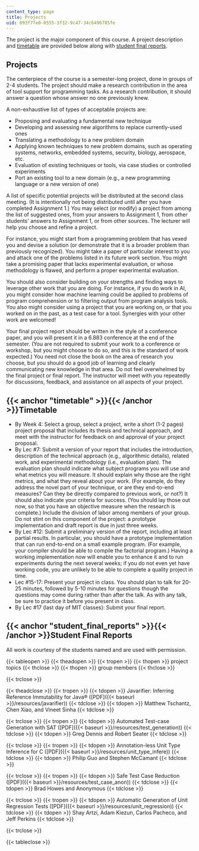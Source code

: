 ```yaml
---
content_type: page
title: Projects
uid: 093f7fe0-0555-3f32-9c47-34c6496785fe
---
```


The project is the major component of this course. A project description and [timetable](#timetable) are provided below along with [student final reports](#student_final_reports).

Projects
--------

The centerpiece of the course is a semester-long project, done in groups of 2-4 students. The project should make a research contribution in the area of tool support for programming tasks. As a research contribution, it should answer a question whose answer no one previously knew.

A non-exhaustive list of types of acceptable projects are:

*   Proposing and evaluating a fundamental new technique
*   Developing and assessing new algorithms to replace currently-used ones
*   Translating a methodology to a new problem domain
*   Applying known techniques to new problem domains, such as operating systems, networks, embedded systems, security, biology, aerospace, etc.
*   Evaluation of existing techniques or tools, via case studies or controlled experiments
*   Port an existing tool to a new domain (e.g., a new programming language or a new version of one)

A list of specific potential projects will be distributed at the second class meeting. (It is intentionally not being distributed until after you have completed Assignment 1.) You may select (or modify) a project from among the list of suggested ones, from your answers to Assignment 1, from other students' answers to Assignment 1, or from other sources. The lecturer will help you choose and refine a project.

For instance, you might start from a programming problem that has vexed you and devise a solution (or demonstrate that it is a broader problem than previously recognized). You might take a paper of particular interest to you and attack one of the problems listed in its future work section. You might take a promising paper that lacks experimental evaluation, or whose methodology is flawed, and perform a proper experimental evaluation.

You should also consider building on your strengths and finding ways to leverage other work that you are doing. For instance, if you do work in AI, you might consider how machine learning could be applied to problems of program comprehension or to filtering output from program analysis tools. You also might consider using a project that you are working on, or that you worked on in the past, as a test case for a tool. Synergies with your other work are welcomed!

Your final project report should be written in the style of a conference paper, and you will present it in a 6.883 conference at the end of the semester. (You are not required to submit your work to a conference or workshop, but you might choose to do so, and this is the standard of work expected.) You need not close the book on the area of research you choose, but you should do a good job of learning and clearly communicating new knowledge in that area. Do not feel overwhelmed by the final project or final report. The instructor will meet with you repeatedly for discussions, feedback, and assistance on all aspects of your project.

{{< anchor "timetable" >}}{{< /anchor >}}Timetable
--------------------------------------------------

*   By Week 4: Select a group, select a project, write a short (1-2 pages) project proposal that includes its thesis and technical approach, and meet with the instructor for feedback on and approval of your project proposal.
*   By Lec #7: Submit a version of your report that includes the introduction, description of the technical approach (e.g., algorithmic details), related work, and experimental methodology (i.e., evaluation plan). The evaluation plan should indicate what subject programs you will use and what metrics you will measure. It should explain why those are the right metrics, and what they reveal about your work. (For example, do they address the novel part of your technique, or are they end-to-end measures? Can they be directly compared to previous work, or not?) It should also indicate your criteria for success. (You should lay those out now, so that you have an objective measure when the research is complete.) Include the division of labor among members of your group. Do not stint on this component of the project: a prototype implementation and draft report is due in just three weeks.
*   By Lec #12: Submit a preliminary version of the report, including at least partial results. In particular, you should have a prototype implementation that can run end-to-end on a small example program. (For example, your compiler should be able to compile the factorial program.) Having a working implementation now will enable you to enhance it and to run experiments during the next several weeks; if you do not even yet have working code, you are unlikely to be able to complete a quality project in time.
*   Lec #15-17: Present your project in class. You should plan to talk for 20-25 minutes, followed by 5-10 minutes for questions though the questions may come during rather than after the talk. As with any talk, be sure to practice it before you present in class.
*   By Lec #17 (last day of MIT classes): Submit your final report.

{{< anchor "student_final_reports" >}}{{< /anchor >}}Student Final Reports
--------------------------------------------------------------------------

All work is courtesy of the students named and are used with permission.

{{< tableopen >}}
{{< theadopen >}}
{{< tropen >}}
{{< thopen >}}
project topics
{{< thclose >}}
{{< thopen >}}
group members
{{< thclose >}}

{{< trclose >}}

{{< theadclose >}}
{{< tropen >}}
{{< tdopen >}}
Javarifier: Inferring Reference Immutability for Java® ([PDF]({{< baseurl >}}/resources/javarifier))
{{< tdclose >}}
{{< tdopen >}}
Matthew Tschantz, Chen Xiao, and Vineet Sinha
{{< tdclose >}}

{{< trclose >}}
{{< tropen >}}
{{< tdopen >}}
Automated Test-case Generation with SAT ([PDF]({{< baseurl >}}/resources/test_generation))
{{< tdclose >}}
{{< tdopen >}}
Greg Dennis and Robert Seater
{{< tdclose >}}

{{< trclose >}}
{{< tropen >}}
{{< tdopen >}}
Annotation-less Unit Type Inference for C ([PDF]({{< baseurl >}}/resources/unit_type_infere))
{{< tdclose >}}
{{< tdopen >}}
Philip Guo and Stephen McCamant
{{< tdclose >}}

{{< trclose >}}
{{< tropen >}}
{{< tdopen >}}
Safe Test Case Reduction ([PDF]({{< baseurl >}}/resources/test_case_anon))
{{< tdclose >}}
{{< tdopen >}}
Brad Howes and Anonymous
{{< tdclose >}}

{{< trclose >}}
{{< tropen >}}
{{< tdopen >}}
Automatic Generation of Unit Regression Tests ([PDF]({{< baseurl >}}/resources/unit_regression))
{{< tdclose >}}
{{< tdopen >}}
Shay Artzi, Adam Kiezun, Carlos Pacheco, and Jeff Perkins
{{< tdclose >}}

{{< trclose >}}

{{< tableclose >}}